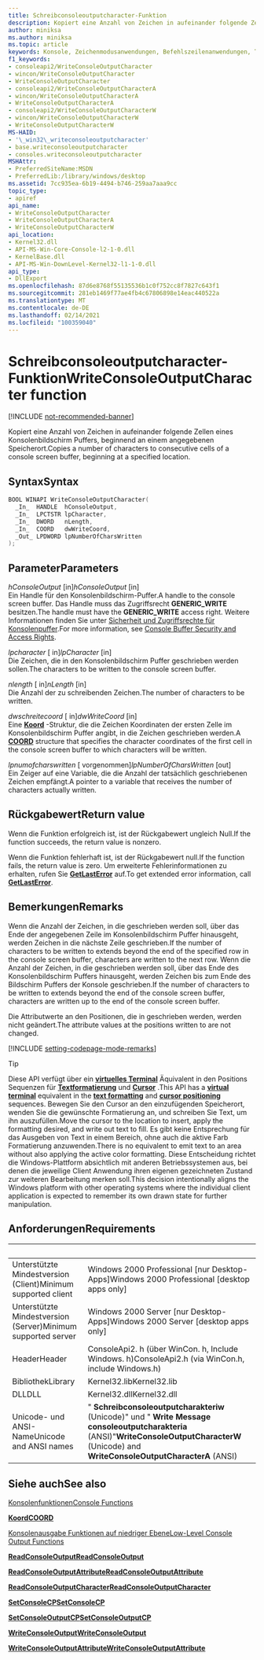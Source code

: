 ```yaml
---
title: Schreibconsoleoutputcharacter-Funktion
description: Kopiert eine Anzahl von Zeichen in aufeinander folgende Zellen eines Konsolenbildschirm Puffers, beginnend an einem angegebenen Speicherort.
author: miniksa
ms.author: miniksa
ms.topic: article
keywords: Konsole, Zeichenmodusanwendungen, Befehlszeilenanwendungen, Terminalanwendungen, Konsolen-API
f1_keywords:
- consoleapi2/WriteConsoleOutputCharacter
- wincon/WriteConsoleOutputCharacter
- WriteConsoleOutputCharacter
- consoleapi2/WriteConsoleOutputCharacterA
- wincon/WriteConsoleOutputCharacterA
- WriteConsoleOutputCharacterA
- consoleapi2/WriteConsoleOutputCharacterW
- wincon/WriteConsoleOutputCharacterW
- WriteConsoleOutputCharacterW
MS-HAID:
- '\_win32\_writeconsoleoutputcharacter'
- base.writeconsoleoutputcharacter
- consoles.writeconsoleoutputcharacter
MSHAttr:
- PreferredSiteName:MSDN
- PreferredLib:/library/windows/desktop
ms.assetid: 7cc935ea-6b19-4494-b746-259aa7aaa9cc
topic_type:
- apiref
api_name:
- WriteConsoleOutputCharacter
- WriteConsoleOutputCharacterA
- WriteConsoleOutputCharacterW
api_location:
- Kernel32.dll
- API-MS-Win-Core-Console-l2-1-0.dll
- KernelBase.dll
- API-MS-Win-DownLevel-Kernel32-l1-1-0.dll
api_type:
- DllExport
ms.openlocfilehash: 87d6e8768f55135536b1c0f752cc8f7827c643f1
ms.sourcegitcommit: 281eb1469f77ae4fb4c67806898e14eac440522a
ms.translationtype: MT
ms.contentlocale: de-DE
ms.lasthandoff: 02/14/2021
ms.locfileid: "100359040"
---
```

# <a name="writeconsoleoutputcharacter-function"></a><span data-ttu-id="828d7-104">Schreibconsoleoutputcharacter-Funktion</span><span class="sxs-lookup"><span data-stu-id="828d7-104">WriteConsoleOutputCharacter function</span></span>

[!INCLUDE [not-recommended-banner](./includes/not-recommended-banner.md)]

<span data-ttu-id="828d7-105">Kopiert eine Anzahl von Zeichen in aufeinander folgende Zellen eines Konsolenbildschirm Puffers, beginnend an einem angegebenen Speicherort.</span><span class="sxs-lookup"><span data-stu-id="828d7-105">Copies a number of characters to consecutive cells of a console screen buffer, beginning at a specified location.</span></span>

## <a name="syntax"></a><span data-ttu-id="828d7-106">Syntax</span><span class="sxs-lookup"><span data-stu-id="828d7-106">Syntax</span></span>

```C
BOOL WINAPI WriteConsoleOutputCharacter(
  _In_  HANDLE  hConsoleOutput,
  _In_  LPCTSTR lpCharacter,
  _In_  DWORD   nLength,
  _In_  COORD   dwWriteCoord,
  _Out_ LPDWORD lpNumberOfCharsWritten
);
```

## <a name="parameters"></a><span data-ttu-id="828d7-107">Parameter</span><span class="sxs-lookup"><span data-stu-id="828d7-107">Parameters</span></span>

<span data-ttu-id="828d7-108">*hConsoleOutput* \[in\]</span><span class="sxs-lookup"><span data-stu-id="828d7-108">*hConsoleOutput* \[in\]</span></span>  
<span data-ttu-id="828d7-109">Ein Handle für den Konsolenbildschirm-Puffer.</span><span class="sxs-lookup"><span data-stu-id="828d7-109">A handle to the console screen buffer.</span></span> <span data-ttu-id="828d7-110">Das Handle muss das Zugriffsrecht **GENERIC\_WRITE** besitzen.</span><span class="sxs-lookup"><span data-stu-id="828d7-110">The handle must have the **GENERIC\_WRITE** access right.</span></span> <span data-ttu-id="828d7-111">Weitere Informationen finden Sie unter [Sicherheit und Zugriffsrechte für Konsolenpuffer](console-buffer-security-and-access-rights.md).</span><span class="sxs-lookup"><span data-stu-id="828d7-111">For more information, see [Console Buffer Security and Access Rights](console-buffer-security-and-access-rights.md).</span></span>

<span data-ttu-id="828d7-112">*lpcharacter* \[ in\]</span><span class="sxs-lookup"><span data-stu-id="828d7-112">*lpCharacter* \[in\]</span></span>  
<span data-ttu-id="828d7-113">Die Zeichen, die in den Konsolenbildschirm Puffer geschrieben werden sollen.</span><span class="sxs-lookup"><span data-stu-id="828d7-113">The characters to be written to the console screen buffer.</span></span>

<span data-ttu-id="828d7-114">*nlength* \[ in\]</span><span class="sxs-lookup"><span data-stu-id="828d7-114">*nLength* \[in\]</span></span>  
<span data-ttu-id="828d7-115">Die Anzahl der zu schreibenden Zeichen.</span><span class="sxs-lookup"><span data-stu-id="828d7-115">The number of characters to be written.</span></span>

<span data-ttu-id="828d7-116">*dwschreitecoord* \[ in\]</span><span class="sxs-lookup"><span data-stu-id="828d7-116">*dwWriteCoord* \[in\]</span></span>  
<span data-ttu-id="828d7-117">Eine [**Koord**](coord-str.md) -Struktur, die die Zeichen Koordinaten der ersten Zelle im Konsolenbildschirm Puffer angibt, in die Zeichen geschrieben werden.</span><span class="sxs-lookup"><span data-stu-id="828d7-117">A [**COORD**](coord-str.md) structure that specifies the character coordinates of the first cell in the console screen buffer to which characters will be written.</span></span>

<span data-ttu-id="828d7-118">*lpnumofcharswritten* \[ vorgenommen\]</span><span class="sxs-lookup"><span data-stu-id="828d7-118">*lpNumberOfCharsWritten* \[out\]</span></span>  
<span data-ttu-id="828d7-119">Ein Zeiger auf eine Variable, die die Anzahl der tatsächlich geschriebenen Zeichen empfängt.</span><span class="sxs-lookup"><span data-stu-id="828d7-119">A pointer to a variable that receives the number of characters actually written.</span></span>

## <a name="return-value"></a><span data-ttu-id="828d7-120">Rückgabewert</span><span class="sxs-lookup"><span data-stu-id="828d7-120">Return value</span></span>

<span data-ttu-id="828d7-121">Wenn die Funktion erfolgreich ist, ist der Rückgabewert ungleich Null.</span><span class="sxs-lookup"><span data-stu-id="828d7-121">If the function succeeds, the return value is nonzero.</span></span>

<span data-ttu-id="828d7-122">Wenn die Funktion fehlerhaft ist, ist der Rückgabewert null.</span><span class="sxs-lookup"><span data-stu-id="828d7-122">If the function fails, the return value is zero.</span></span> <span data-ttu-id="828d7-123">Um erweiterte Fehlerinformationen zu erhalten, rufen Sie [**GetLastError**](/windows/win32/api/errhandlingapi/nf-errhandlingapi-getlasterror) auf.</span><span class="sxs-lookup"><span data-stu-id="828d7-123">To get extended error information, call [**GetLastError**](/windows/win32/api/errhandlingapi/nf-errhandlingapi-getlasterror).</span></span>

## <a name="remarks"></a><span data-ttu-id="828d7-124">Bemerkungen</span><span class="sxs-lookup"><span data-stu-id="828d7-124">Remarks</span></span>

<span data-ttu-id="828d7-125">Wenn die Anzahl der Zeichen, in die geschrieben werden soll, über das Ende der angegebenen Zeile im Konsolenbildschirm Puffer hinausgeht, werden Zeichen in die nächste Zeile geschrieben.</span><span class="sxs-lookup"><span data-stu-id="828d7-125">If the number of characters to be written to extends beyond the end of the specified row in the console screen buffer, characters are written to the next row.</span></span> <span data-ttu-id="828d7-126">Wenn die Anzahl der Zeichen, in die geschrieben werden soll, über das Ende des Konsolenbildschirm Puffers hinausgeht, werden Zeichen bis zum Ende des Bildschirm Puffers der Konsole geschrieben.</span><span class="sxs-lookup"><span data-stu-id="828d7-126">If the number of characters to be written to extends beyond the end of the console screen buffer, characters are written up to the end of the console screen buffer.</span></span>

<span data-ttu-id="828d7-127">Die Attributwerte an den Positionen, die in geschrieben werden, werden nicht geändert.</span><span class="sxs-lookup"><span data-stu-id="828d7-127">The attribute values at the positions written to are not changed.</span></span>

[!INCLUDE [setting-codepage-mode-remarks](./includes/setting-codepage-mode-remarks.md)]

> [!TIP]
> <span data-ttu-id="828d7-128">Diese API verfügt über ein **[virtuelles Terminal](console-virtual-terminal-sequences.md)** Äquivalent in den Positions Sequenzen für **[Textformatierung](console-virtual-terminal-sequences.md#text-formatting)** und **[Cursor](console-virtual-terminal-sequences.md#cursor-positioning)** .</span><span class="sxs-lookup"><span data-stu-id="828d7-128">This API has a **[virtual terminal](console-virtual-terminal-sequences.md)** equivalent in the **[text formatting](console-virtual-terminal-sequences.md#text-formatting)** and **[cursor positioning](console-virtual-terminal-sequences.md#cursor-positioning)** sequences.</span></span> <span data-ttu-id="828d7-129">Bewegen Sie den Cursor an den einzufügenden Speicherort, wenden Sie die gewünschte Formatierung an, und schreiben Sie Text, um ihn auszufüllen.</span><span class="sxs-lookup"><span data-stu-id="828d7-129">Move the cursor to the location to insert, apply the formatting desired, and write out text to fill.</span></span> <span data-ttu-id="828d7-130">Es gibt keine Entsprechung für das Ausgeben von Text in einem Bereich, ohne auch die aktive Farb Formatierung anzuwenden.</span><span class="sxs-lookup"><span data-stu-id="828d7-130">There is no equivalent to emit text to an area without also applying the active color formatting.</span></span> <span data-ttu-id="828d7-131">Diese Entscheidung richtet die Windows-Plattform absichtlich mit anderen Betriebssystemen aus, bei denen die jeweilige Client Anwendung ihren eigenen gezeichneten Zustand zur weiteren Bearbeitung merken soll.</span><span class="sxs-lookup"><span data-stu-id="828d7-131">This decision intentionally aligns the Windows platform with other operating systems where the individual client application is expected to remember its own drawn state for further manipulation.</span></span>

## <a name="requirements"></a><span data-ttu-id="828d7-132">Anforderungen</span><span class="sxs-lookup"><span data-stu-id="828d7-132">Requirements</span></span>

| &nbsp; | &nbsp; |
|-|-|
| <span data-ttu-id="828d7-133">Unterstützte Mindestversion (Client)</span><span class="sxs-lookup"><span data-stu-id="828d7-133">Minimum supported client</span></span> | <span data-ttu-id="828d7-134">Windows 2000 Professional \[nur Desktop-Apps\]</span><span class="sxs-lookup"><span data-stu-id="828d7-134">Windows 2000 Professional \[desktop apps only\]</span></span> |
| <span data-ttu-id="828d7-135">Unterstützte Mindestversion (Server)</span><span class="sxs-lookup"><span data-stu-id="828d7-135">Minimum supported server</span></span> | <span data-ttu-id="828d7-136">Windows 2000 Server \[nur Desktop-Apps\]</span><span class="sxs-lookup"><span data-stu-id="828d7-136">Windows 2000 Server \[desktop apps only\]</span></span> |
| <span data-ttu-id="828d7-137">Header</span><span class="sxs-lookup"><span data-stu-id="828d7-137">Header</span></span> | <span data-ttu-id="828d7-138">ConsoleApi2. h (über WinCon. h, Include Windows. h)</span><span class="sxs-lookup"><span data-stu-id="828d7-138">ConsoleApi2.h (via WinCon.h, include Windows.h)</span></span> |
| <span data-ttu-id="828d7-139">Bibliothek</span><span class="sxs-lookup"><span data-stu-id="828d7-139">Library</span></span> | <span data-ttu-id="828d7-140">Kernel32.lib</span><span class="sxs-lookup"><span data-stu-id="828d7-140">Kernel32.lib</span></span> |
| <span data-ttu-id="828d7-141">DLL</span><span class="sxs-lookup"><span data-stu-id="828d7-141">DLL</span></span> | <span data-ttu-id="828d7-142">Kernel32.dll</span><span class="sxs-lookup"><span data-stu-id="828d7-142">Kernel32.dll</span></span> |
| <span data-ttu-id="828d7-143">Unicode- und ANSI-Name</span><span class="sxs-lookup"><span data-stu-id="828d7-143">Unicode and ANSI names</span></span> | <span data-ttu-id="828d7-144">" **Schreibconsoleoutputcharakteriw** (Unicode)" und " **Write Message consoleoutputcharakteria** (ANSI)"</span><span class="sxs-lookup"><span data-stu-id="828d7-144">**WriteConsoleOutputCharacterW** (Unicode) and **WriteConsoleOutputCharacterA** (ANSI)</span></span> |

## <a name="see-also"></a><span data-ttu-id="828d7-145">Siehe auch</span><span class="sxs-lookup"><span data-stu-id="828d7-145">See also</span></span>

[<span data-ttu-id="828d7-146">Konsolenfunktionen</span><span class="sxs-lookup"><span data-stu-id="828d7-146">Console Functions</span></span>](console-functions.md)

[<span data-ttu-id="828d7-147">**Koord**</span><span class="sxs-lookup"><span data-stu-id="828d7-147">**COORD**</span></span>](coord-str.md)

[<span data-ttu-id="828d7-148">Konsolenausgabe Funktionen auf niedriger Ebene</span><span class="sxs-lookup"><span data-stu-id="828d7-148">Low-Level Console Output Functions</span></span>](low-level-console-output-functions.md)

[<span data-ttu-id="828d7-149">**ReadConsoleOutput**</span><span class="sxs-lookup"><span data-stu-id="828d7-149">**ReadConsoleOutput**</span></span>](readconsoleoutput.md)

[<span data-ttu-id="828d7-150">**ReadConsoleOutputAttribute**</span><span class="sxs-lookup"><span data-stu-id="828d7-150">**ReadConsoleOutputAttribute**</span></span>](readconsoleoutputattribute.md)

[<span data-ttu-id="828d7-151">**ReadConsoleOutputCharacter**</span><span class="sxs-lookup"><span data-stu-id="828d7-151">**ReadConsoleOutputCharacter**</span></span>](readconsoleoutputcharacter.md)

[<span data-ttu-id="828d7-152">**SetConsoleCP**</span><span class="sxs-lookup"><span data-stu-id="828d7-152">**SetConsoleCP**</span></span>](setconsolecp.md)

[<span data-ttu-id="828d7-153">**SetConsoleOutputCP**</span><span class="sxs-lookup"><span data-stu-id="828d7-153">**SetConsoleOutputCP**</span></span>](setconsoleoutputcp.md)

[<span data-ttu-id="828d7-154">**WriteConsoleOutput**</span><span class="sxs-lookup"><span data-stu-id="828d7-154">**WriteConsoleOutput**</span></span>](writeconsoleoutput.md)

[<span data-ttu-id="828d7-155">**WriteConsoleOutputAttribute**</span><span class="sxs-lookup"><span data-stu-id="828d7-155">**WriteConsoleOutputAttribute**</span></span>](writeconsoleoutputattribute.md)